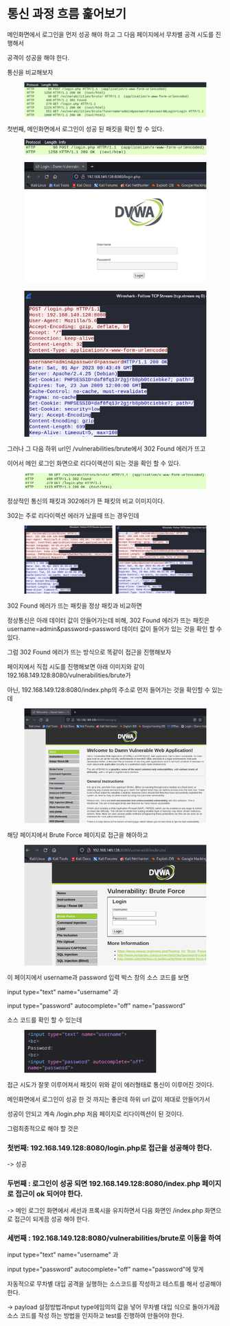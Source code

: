 # 통신 과정 흐름 훑어보기

메인화면에서 로그인을 먼저 성공 해야 하고 그 다음 페이지에서 무차별 공격 시도를 진행해서

공격이 성공을 해야 한다.

통신을 비교해보자

<figure><img src="../../.gitbook/assets/image3.jpg" alt=""><figcaption></figcaption></figure>

첫번째, 메인화면에서 로그인이 성공 된 패킷을 확인 할 수 있다.

<figure><img src="../../.gitbook/assets/image4 (1).jpg" alt=""><figcaption></figcaption></figure>

<figure><img src="../../.gitbook/assets/image5.jpg" alt=""><figcaption></figcaption></figure>

<figure><img src="../../.gitbook/assets/image6.jpg" alt=""><figcaption></figcaption></figure>

그러나 그 다음 하위 url인 /vulnerabilities/brute에서 302 Found 에러가 뜨고

이어서 메인 로그인 화면으로 리다이렉션이 되는 것을 확인 할 수 있다.

<figure><img src="../../.gitbook/assets/image7.jpg" alt=""><figcaption></figcaption></figure>

정상적인 통신의 패킷과 302에러가 뜬 패킷의 비교 이미지이다.

302는 주로 리다이렉션 에러가 났을때 뜨는 경우인데

<figure><img src="../../.gitbook/assets/image8.jpg" alt=""><figcaption></figcaption></figure>

302 Found 에러가 뜨는 패킷을 정상 패킷과 비교하면

정상통신은 아래 데이터 값이 안들어가는데 비해, 302 Found 에러가 뜨는 패킷은username=admin\&password=password 데이터 값이 들어가 있는 것을 확인 할 수 있다.

그럼 302 Found 에러가 뜨는 방식으로 똑같이 접근을 진행해보자

페이지에서 직접 시도를 진행해보면 아래 이미지와 같이 192.168.149.128:8080/vulnerabilities/brute가

아닌, 192.168.149.128:8080/index.php의 주소로 먼저 들어가는 것을 확인할 수 있는데

<figure><img src="../../.gitbook/assets/image9.jpg" alt=""><figcaption></figcaption></figure>

해당 페이지에서 Brute Force 페이지로 접근을 해아하고

<figure><img src="../../.gitbook/assets/image10.jpg" alt=""><figcaption></figcaption></figure>

이 페이지에서 username과 password 입력 박스 창의 소스 코드를 보면

input type="text" name="username" 과

input type="password" autocomplete="off" name="password"

소스 코드를 확인 할 수 있는데

<figure><img src="../../.gitbook/assets/image11.jpg" alt=""><figcaption></figcaption></figure>

접근 시도가 잘못 이루어져서 패킷이 위와 같이 에러형태로 통신이 이루어진 것이다.

메인화면에서 로그인이 성공 한 것 까지는 좋은데 하위 url 값이 제대로 안들어가서

성공이 안되고 계속 /login.php 처음 페이지로 리다이렉션이 된 것이다.

그럼최종적으로 해야 할 것은

### 첫번째: 192.168.149.128:8080/login.php로 접근을 성공해야 한다.

\-> 성공

### 두번째 : 로그인이 성공 되면 192.168.149.128:8080/index.php 페이지로 접근이 ok 되어야 한다.

\-> 메인 로그인 화면에서 세선과 프록시을 유지하면서 다음 화면인 /index.php 화면으로 접근이 되게끔 성공 해야 한다.

### 세번째 : 192.168.149.128:8080/vulnerabilities/brute로 이동을 하여

input type="text" name="username" 과

input type="password" autocomplete="off" name="password"에 맞게

자동적으로 무차별 대입 공격을 실행하는 소스코드를 작성하고 테스트를 해서 성공해야한다.

\-> payload 설정방법과nput type에임의의 값을 넣어 무차별 대입 식으로 돌아가게끔 소스 코드를 작성 하는 방법을 인지하고 test를 진행하여 만들어야 한다.

